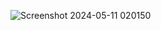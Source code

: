 ![Screenshot 2024-05-11 020150](https://github.com/Amrit5988/PRODIGY_CS_01/assets/99044159/29a05fe7-0bcf-4fa5-a70d-f603dc5d55b4)
